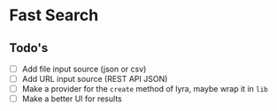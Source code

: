 # Fast Search

## Todo's

- [ ] Add file input source (json or csv)
- [ ] Add URL input source (REST API JSON)
- [ ] Make a provider for the `create` method of lyra, maybe wrap it in `lib`
- [ ] Make a better UI for results
